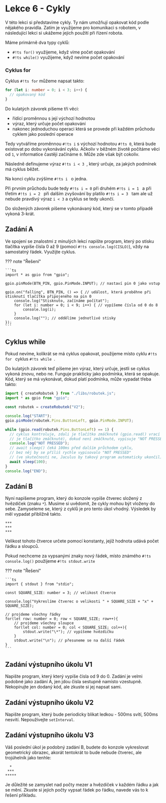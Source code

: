 # Lekce 6 - Cykly

V této lekci si představíme cykly. Ty nám umožňují opakovat kód podle nějakého pravidla.
Zatím je využijeme pro komunikaci s robotem, v následující lekci si ukážeme jejich použití při řízení robota.

Máme primárně dva typy cyklů:

- `#!ts for()` využijeme, když víme počet opakování
- `#!ts while()` využijeme, když nevíme počet opakování

### Cyklus for

Cyklus `#!ts for` můžeme napsat takto:

```ts
for (let i: number = 0; i < 3; i++) {
  // opakovaný kód
}
```

Do kulatých závorek píšeme tři věci:

- řídící proměnnou s její výchozí hodnotou
- výraz, který určuje počet opakování
- nakonec jednoduchou operaci která se provede při každém průchodu cyklem jako poslední operace

Tedy vytváříme proměnnou `#!ts i` s výchozí hodnotou `#!ts 0`, která bude existovat po dobu vykonávání cyklu.
Ačkoliv v běžném životě počítáme věci od `1`, v informatice častěji začínáme `0`. Může zde však být cokoliv.

Následně definujeme výraz `#!ts i < 3 `, který určuje, za jakých podmínek má cyklus běžet.

Na konci cyklu zvýšíme `#!ts i ` o jedna.

Při prvním průchodu bude tedy `#!ts i = 0` při druhém `#!ts i = 1 ` a při třetím `#!ts i = 2 ` při dalším zvyšování by platilo `#!ts i = 3 ` tam ale už nebude pravdivý výraz `i < 3` a cyklus se tedy ukončí.

Do složených závorek píšeme vykonávaný kód, který se v tomto případě vykoná 3-krát.

## Zadání A

Ve spojení se znalostmi z minulých lekcí napište program, který po stisku tlačítka vypíše čísla 0 až 9 (pomocí `#!ts console.log(CISLO)`), vždy na samostatný řádek. Využijte cyklus.

??? note "Řešení"

    ```ts
    import * as gpio from "gpio";

    gpio.pinMode(BTN_PIN, gpio.PinMode.INPUT); // nastaví pin 0 jako vstup

    gpio.on("falling", BTN_PIN, () => { // událost, která proběhne při stisknutí tlačítka připojeného na pin 0
    	console.log("Stisknuto, začínáme počítat");
    	for (let i: number = 0; i < 9; i++) { // vypíšeme čísla od 0 do 8
    		console.log(i);
    	}
    	console.log(""); // oddělíme jednotlivé stisky
    });
    ```

## Cyklus while

Pokud nevíme, kolikrát se má cyklus opakovat, použijeme místo cyklu `#!ts for ` cyklus `#!ts while `.

Do kulatých závorek teď píšeme jen výraz, který určuje, jestli se cyklus vykoná znovu, nebo ne. Funguje prakticky jako podmínka, která se opakuje.
Kód, který se má vykonávat, dokud platí podmínka, může vypadat třeba takto:

```ts
import { createRobutek } from "./libs/robutek.js";
import * as gpio from "gpio";

const robutek = createRobutek("V2");

console.log("START");
gpio.pinMode(robutek.Pins.ButtonLeft, gpio.PinMode.INPUT);

while (gpio.read(robutek.Pins.ButtonLeft) == 1) {
  // cyklus kontroluje, zdali je tlačítko zmáčknuté (gpio.read() vrací 1, pokud
  // je tlačítko zmáčknuté), dokud není zmáčknuté, vypisuje "NOT PRESSED"
  console.log("NOT PRESSED");
  // await sleep() čeká 100ms před dalším průchodem cyklu,
  // bez něj by se příliš rychle vypisovalo "NOT PRESSED"
  // (ve skutečnosti ne, Jaculus by takový program automaticky ukončil)
  await sleep(100);
}
console.log("END");
```

## Zadání B

Nyní napíšeme program, který do konzole vypíše čtverec složený z hvězdiček (znaku `*`). Musíme si uvědomit, že cykly mohou být vloženy do sebe. Zamyseleme se, který z cyklů je pro tento úkol vhodný. Výsledek by měl vypadat přibližně takto.

```
***
***
***
```

Velikost tohoto čtverce určete pomocí konstanty, jejíž hodnota udává počet řádku a sloupců.

Pokud nechceme za vypsanými znaky nový řádek, místo známého `#!ts console.log()` použijeme `#!ts stdout.write`

??? note "Řešení"

    ```ts
    import { stdout } from "stdio";

    const SQUARE_SIZE: number = 3; // velikost čtverce

    console.log("Vykreslíme čtverec o velikosti " + SQUARE_SIZE + "x" + SQUARE_SIZE);

    // projdeme všechny řádky
    for(let row: number = 0; row < SQUARE_SIZE; row++){
    	// projdeme všechny sloupce
    	for(let col: number = 0; col < SQUARE_SIZE; col++){
    		stdout.write("\*"); // vypíšeme hvězdičku
    	}
    	stdout.write("\n"); // přesuneme se na další řádek
    }
    ```

## Zadání výstupního úkolu V1

Napište program, který který vypíše čísla od 9 do 0.
Zadání je velmi podobné jako zadání A, jen jdou čísla sestupně namísto vzestupně. Nekopírujte jen dodaný kód, ale zkuste si jej napsat sami.

## Zadání výstupního úkolu V2

Napište program, který bude periodicky blikat ledkou - 500ms svítí, 500ms nesvití. Nepoužívejte `setInterval`.

## Zadání výstupního úkolu V3

Váš poslední úkol je podobný zadání B, budete do konzole vykreslovat geometrický obrazec, akorát tentokrát to bude nebude čtverec, ale trojúhelník jako tenhle:

```
  *
 ***
*****
```

Je důležité se zamyslet nad počty mezer a hvězdiček v každém řádku a jak se mění. Zkuste si jejich počty vypsat řádek po řádku, navede vás to k řešení příkladu.
